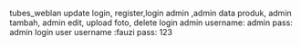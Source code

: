 tubes_weblan
update login, register,login admin ,admin data produk, admin tambah, admin edit, upload foto, delete
login admin username: admin pass: admin
login user username :fauzi pass: 123
